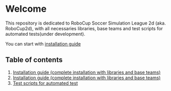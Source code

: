 # Welcome
This repository is  dedicated to RoboCup Soccer Simulation League 2d (aka. RoboCup2d), with all necessaries libraries, base teams and test scripts  for automated tests(under development).

You can start with [installation guide](Sources)

## Table of contents
1.  [Installation guide (complete installation with libraries and base teams)](Sources)
1.  [Installation guide (complete installation with libraries and base teams)](Sources)
2.  [Test scripts for automated test](Test%20scripts)
